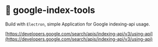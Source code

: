 # 🚧 google-index-tools

Build with `Electron`, simple Application for Google indexing-api usage.

[https://developers.google.com/search/apis/indexing-api/v3/using-api](https://developers.google.com/search/apis/indexing-api/v3/using-api)
